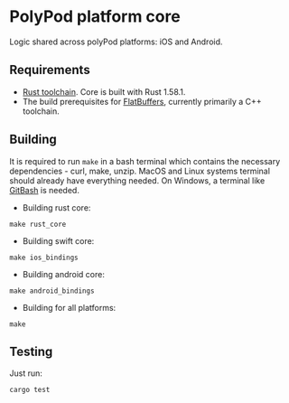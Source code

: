 # PolyPod platform core

Logic shared across polyPod platforms: iOS and Android.

## Requirements

-   [Rust toolchain](https://www.rust-lang.org/tools/install). Core is built with Rust 1.58.1.
-   The build prerequisites for [FlatBuffers](https://github.com/google/flatbuffers), currently primarily a C++ toolchain.

## Building

It is required to run `make` in a bash terminal which contains the necessary dependencies - curl, make, unzip. MacOS and Linux systems terminal should already have everything needed. On Windows, a terminal like [GitBash](https://gitforwindows.org) is needed.

- Building rust core:
```
make rust_core
```

- Building swift core:
```
make ios_bindings
```

- Building android core:
```
make android_bindings
```

- Building for all platforms:

```shell
make
```

## Testing

Just run:

    cargo test
